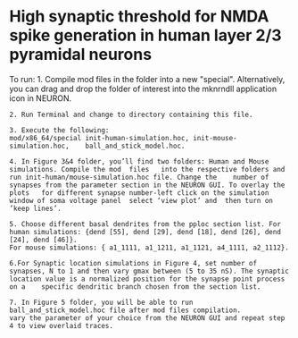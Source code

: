 # High synaptic threshold for NMDA spike generation in human layer 2/3 pyramidal neurons

To run:
	1. Compile mod files in the folder into a new "special". Alternatively, you can drag and drop the folder of interest into the mknrndll application icon in NEURON.
	
	2. Run Terminal and change to directory containing this file.
	
	3. Execute the following:
	mod/x86_64/special init-human-simulation.hoc, init-mouse-simulation.hoc, 	ball_and_stick_model.hoc.
	
	4. In Figure 3&4 folder, you’ll find two folders: Human and Mouse simulations. Compile the mod 	files 	into the respective folders and run init-human/mouse-simulation.hoc file. Change the 	number of synapses from the parameter section in the NEURON GUI. To overlay the plots 	for different synapse number-left click on the simulation window of soma voltage panel 	select ‘view plot’ and 	then turn on ’keep lines’. 
	
	5. Choose different basal dendrites from the pploc section list. For human simulations: {dend [55], dend [29], dend [18], dend [26], dend [24], dend [46]}.  
	For mouse simulations: { a1_1111, a1_1211, a1_1121, a4_1111, a2_1112}.
	
	6.For Synaptic location simulations in Figure 4, set number of synapses, N to 1 and then vary gmax between (5 to 35 nS). The synaptic location value is a normalized position for the synapse point process on a 	specific dendritic branch chosen from the section list.
	
	7. In Figure 5 folder, you will be able to run ball_and_stick_model.hoc file after mod files compilation.
	vary the parameter of your choice from the NEURON GUI and repeat step 4 to view overlaid traces.

